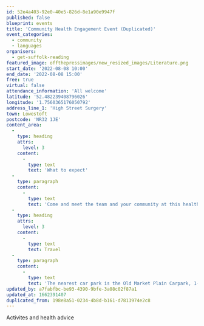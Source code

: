 ```yaml
---
id: 52e4a403-92e0-40e5-826d-8e1a90e9947f
published: false
blueprint: events
title: 'Community Health Engagement Event (Duplicated)'
event_categories:
  - community
  - languages
organisers:
  - get-suffolk-reading
featured_image: offthepressimages/new_resized_images/Literature.png
start_date: '2022-08-08 10:00'
end_date: '2022-08-08 15:00'
free: true
virtual: false
attendance_information: 'All welcome'
latitude: '52.482239408796026'
longitude: '1.7560365176050792'
address_line_1: 'High Street Surgery'
town: Lowestoft
postcode: 'NR32 1JE'
content_area:
  -
    type: heading
    attrs:
      level: 3
    content:
      -
        type: text
        text: 'What to expect'
  -
    type: paragraph
    content:
      -
        type: text
        text: 'Come and meet the team and your community at this health event held at Lowestoft Surgery. There will be activities for children, a chance to meet the team, refreshments and healthy snacks, health information and advice and an opportunity to talk to local health and wellbeing organisations.'
  -
    type: heading
    attrs:
      level: 3
    content:
      -
        type: text
        text: Travel
  -
    type: paragraph
    content:
      -
        type: text
        text: 'The nearest car park is the Old Market Plain Carpark, 1-minute from the venue. The nearest bus stop is Adrian Road Bus Stop, a 6-minute walk away.'
updated_by: a7fabfbc-be93-4390-9bfe-3a08c02f87a1
updated_at: 1662391407
duplicated_from: 198e8a51-0234-4b8d-b161-d7813974e2c8
---
```

Activites and health advice